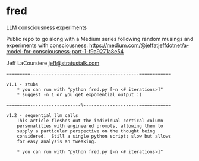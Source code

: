# fred
LLM consciousness experiments

Public repo to go along with a Medium series following random musings and experiments with
consciousness: https://medium.com/@jeffatjeffdotnet/a-model-for-consciousness-part-1-f9a9271a8e54

Jeff LaCoursiere
jeff@stratustalk.com

```
=========-----------------------------------------============

v1.1 - stubs
    * you can run with "python fred.py [-n <# iterations>]"
    * suggest -n 1 or you get exponential output :)

=========-------------------%---------------------============

v1.2 - sequential llm calls
    This article fleshes out the individual cortical column
    personalities with engineered prompts, allowing them to
    supply a particular perspective on the thought being
    considered.  Still a single python script; slow but allows
    for easy analysis an tweaking.

    * you can run with "python fred.py [-n <# iterations>]"
```
